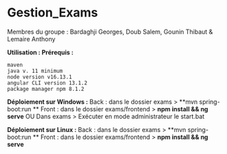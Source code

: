 # Gestion_Exams

Membres du groupe : Bardaghji Georges, Doub Salem, Gounin Thibaut & Lemaire Anthony

**Utilisation :
Prérequis :**

    maven
    java v. 11 minimum
    node version v16.13.1
    angular CLI version 13.1.2
    package manager npm 8.1.2

**Déploiement sur Windows :** 
    Back : dans le dossier exams > **mvn spring-boot:run **
    Front : dans le dossier exams/frontend > **npm install && ng serve**
    OU
    Dans exams > Exécuter en mode administrateur le start.bat

**Déploiement sur Linux :** 
    Back : dans le dossier exams > **mvn spring-boot:run **
    Front : dans le dossier exams/frontend > **npm install && ng serve**
